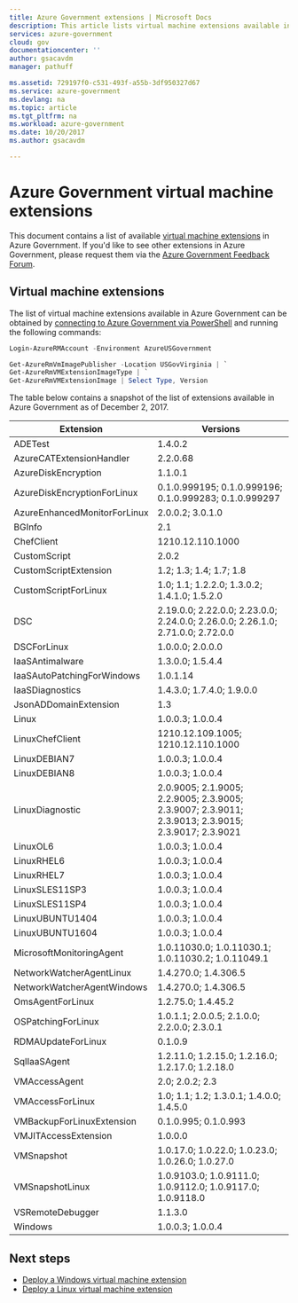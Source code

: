 ```yaml
---
title: Azure Government extensions | Microsoft Docs
description: This article lists virtual machine extensions available in Azure Government
services: azure-government
cloud: gov
documentationcenter: ''
author: gsacavdm
manager: pathuff

ms.assetid: 729197f0-c531-493f-a55b-3df950327d67
ms.service: azure-government
ms.devlang: na
ms.topic: article
ms.tgt_pltfrm: na
ms.workload: azure-government
ms.date: 10/20/2017
ms.author: gsacavdm

---
```

# Azure Government virtual machine extensions
This document contains a list of available [virtual machine extensions](../virtual-machines/windows/extensions-features.md) in Azure Government. If you'd like to see other extensions in Azure Government, please request them via the [Azure Government Feedback Forum](https://feedback.azure.com/forums/558487-azure-government).

## Virtual machine extensions
The list of virtual machine extensions available in Azure Government can be obtained by [connecting to Azure Government via PowerShell](documentation-government-get-started-connect-with-ps.md) and running the following commands:

```powershell
Login-AzureRMAccount -Environment AzureUSGovernment

Get-AzureRmVmImagePublisher -Location USGovVirginia | `
Get-AzureRmVMExtensionImageType | `
Get-AzureRmVMExtensionImage | Select Type, Version
```
<!-- 
Get-AzureRmVmImagePublisher -Location USGovVirginia | `
Get-AzureRmVMExtensionImageType | `
Get-AzureRmVMExtensionImage | `
Select Type, Version | `
Group Type | `
Sort Name | `
Select-Object @{Name="Entry";Expression={"| " + $_.Name + " | " + ($_.Group.Version -join "; ") +  " | " }} | `
Select-Object -ExpandProperty Entry | `
Out-File vm-extensions.md
-->

The table below contains a snapshot of the list of extensions available in Azure Government as of December 2, 2017.

|Extension|Versions|
| --- | --- |
| ADETest | 1.4.0.2 | 
| AzureCATExtensionHandler | 2.2.0.68 | 
| AzureDiskEncryption | 1.1.0.1 | 
| AzureDiskEncryptionForLinux | 0.1.0.999195; 0.1.0.999196; 0.1.0.999283; 0.1.0.999297 | 
| AzureEnhancedMonitorForLinux | 2.0.0.2; 3.0.1.0 | 
| BGInfo | 2.1 | 
| ChefClient | 1210.12.110.1000 | 
| CustomScript | 2.0.2 | 
| CustomScriptExtension | 1.2; 1.3; 1.4; 1.7; 1.8 | 
| CustomScriptForLinux | 1.0; 1.1; 1.2.2.0; 1.3.0.2; 1.4.1.0; 1.5.2.0 | 
| DSC | 2.19.0.0; 2.22.0.0; 2.23.0.0; 2.24.0.0; 2.26.0.0; 2.26.1.0; 2.71.0.0; 2.72.0.0 | 
| DSCForLinux | 1.0.0.0; 2.0.0.0 | 
| IaaSAntimalware | 1.3.0.0; 1.5.4.4 | 
| IaaSAutoPatchingForWindows | 1.0.1.14 | 
| IaaSDiagnostics | 1.4.3.0; 1.7.4.0; 1.9.0.0 | 
| JsonADDomainExtension | 1.3 | 
| Linux | 1.0.0.3; 1.0.0.4 | 
| LinuxChefClient | 1210.12.109.1005; 1210.12.110.1000 | 
| LinuxDEBIAN7 | 1.0.0.3; 1.0.0.4 | 
| LinuxDEBIAN8 | 1.0.0.3; 1.0.0.4 | 
| LinuxDiagnostic | 2.0.9005; 2.1.9005; 2.2.9005; 2.3.9005; 2.3.9007; 2.3.9011; 2.3.9013; 2.3.9015; 2.3.9017; 2.3.9021 | 
| LinuxOL6 | 1.0.0.3; 1.0.0.4 | 
| LinuxRHEL6 | 1.0.0.3; 1.0.0.4 | 
| LinuxRHEL7 | 1.0.0.3; 1.0.0.4 | 
| LinuxSLES11SP3 | 1.0.0.3; 1.0.0.4 | 
| LinuxSLES11SP4 | 1.0.0.3; 1.0.0.4 | 
| LinuxUBUNTU1404 | 1.0.0.3; 1.0.0.4 | 
| LinuxUBUNTU1604 | 1.0.0.3; 1.0.0.4 | 
| MicrosoftMonitoringAgent | 1.0.11030.0; 1.0.11030.1; 1.0.11030.2; 1.0.11049.1 | 
| NetworkWatcherAgentLinux | 1.4.270.0; 1.4.306.5 | 
| NetworkWatcherAgentWindows | 1.4.270.0; 1.4.306.5 | 
| OmsAgentForLinux | 1.2.75.0; 1.4.45.2 | 
| OSPatchingForLinux | 1.0.1.1; 2.0.0.5; 2.1.0.0; 2.2.0.0; 2.3.0.1 | 
| RDMAUpdateForLinux | 0.1.0.9 | 
| SqlIaaSAgent | 1.2.11.0; 1.2.15.0; 1.2.16.0; 1.2.17.0; 1.2.18.0 | 
| VMAccessAgent | 2.0; 2.0.2; 2.3 | 
| VMAccessForLinux | 1.0; 1.1; 1.2; 1.3.0.1; 1.4.0.0; 1.4.5.0 | 
| VMBackupForLinuxExtension | 0.1.0.995; 0.1.0.993 | 
| VMJITAccessExtension | 1.0.0.0 | 
| VMSnapshot | 1.0.17.0; 1.0.22.0; 1.0.23.0; 1.0.26.0; 1.0.27.0 | 
| VMSnapshotLinux | 1.0.9103.0; 1.0.9111.0; 1.0.9112.0; 1.0.9117.0; 1.0.9118.0 | 
| VSRemoteDebugger | 1.1.3.0 | 
| Windows | 1.0.0.3; 1.0.0.4 | 

## Next steps
* [Deploy a Windows virtual machine extension](../virtual-machines/extensions/features-windows.md#run-vm-extensions)
* [Deploy a Linux virtual machine extension](../virtual-machines/extensions/features-linux.md#run-vm-extensions)
